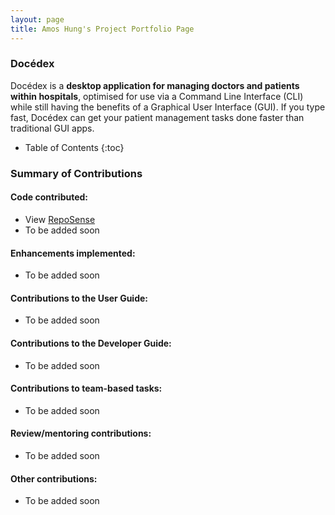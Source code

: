 ```yaml
---
layout: page
title: Amos Hung's Project Portfolio Page
---
```


### Docédex

Docédex is a **desktop application for managing doctors and patients within hospitals**, optimised for use via a Command Line Interface (CLI) while still having the benefits of a Graphical User Interface (GUI). If you type fast, Docédex can get your patient management tasks done faster than traditional GUI apps.<br>

* Table of Contents
{:toc}

### Summary of Contributions

#### Code contributed:

* View [RepoSense](https://nus-cs2103-ay2223s2.github.io/tp-dashboard/?search=bobfree546&breakdown=true&sort=groupTitle&sortWithin=title&since=2023-02-17&timeframe=commit&mergegroup=&groupSelect=groupByRepos&checkedFileTypes=docs~functional-code~test-code~other)
* To be added soon

#### Enhancements implemented:

* To be added soon

#### Contributions to the User Guide:

* To be added soon

#### Contributions to the Developer Guide:

* To be added soon

#### Contributions to team-based tasks:

* To be added soon

#### Review/mentoring contributions:

* To be added soon

#### Other contributions:

* To be added soon
